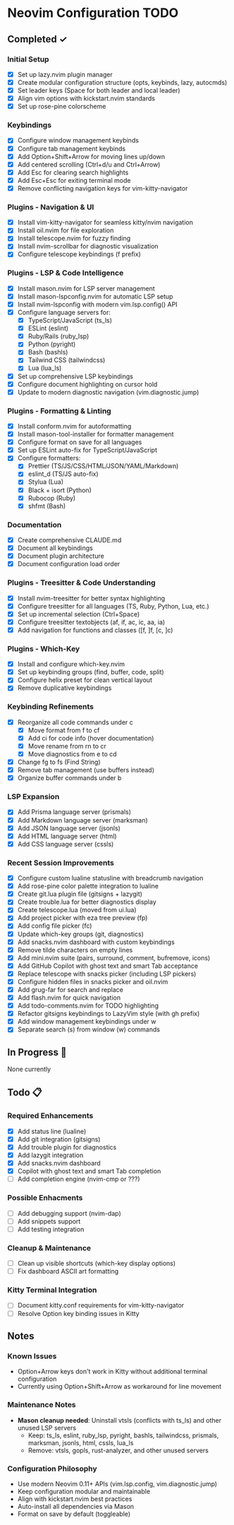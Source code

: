 # Neovim Configuration TODO

## Completed ✓

### Initial Setup

- [x] Set up lazy.nvim plugin manager
- [x] Create modular configuration structure (opts, keybinds, lazy, autocmds)
- [x] Set leader keys (Space for both leader and local leader)
- [x] Align vim options with kickstart.nvim standards
- [x] Set up rose-pine colorscheme

### Keybindings

- [x] Configure window management keybinds
- [x] Configure tab management keybinds
- [x] Add Option+Shift+Arrow for moving lines up/down
- [x] Add centered scrolling (Ctrl+d/u and Ctrl+Arrow)
- [x] Add Esc for clearing search highlights
- [x] Add Esc+Esc for exiting terminal mode
- [x] Remove conflicting navigation keys for vim-kitty-navigator

### Plugins - Navigation & UI

- [x] Install vim-kitty-navigator for seamless kitty/nvim navigation
- [x] Install oil.nvim for file exploration
- [x] Install telescope.nvim for fuzzy finding
- [x] Install nvim-scrollbar for diagnostic visualization
- [x] Configure telescope keybindings (<leader>f prefix)

### Plugins - LSP & Code Intelligence

- [x] Install mason.nvim for LSP server management
- [x] Install mason-lspconfig.nvim for automatic LSP setup
- [x] Install nvim-lspconfig with modern vim.lsp.config() API
- [x] Configure language servers for:
  - [x] TypeScript/JavaScript (ts_ls)
  - [x] ESLint (eslint)
  - [x] Ruby/Rails (ruby_lsp)
  - [x] Python (pyright)
  - [x] Bash (bashls)
  - [x] Tailwind CSS (tailwindcss)
  - [x] Lua (lua_ls)
- [x] Set up comprehensive LSP keybindings
- [x] Configure document highlighting on cursor hold
- [x] Update to modern diagnostic navigation (vim.diagnostic.jump)

### Plugins - Formatting & Linting

- [x] Install conform.nvim for autoformatting
- [x] Install mason-tool-installer for formatter management
- [x] Configure format on save for all languages
- [x] Set up ESLint auto-fix for TypeScript/JavaScript
- [x] Configure formatters:
  - [x] Prettier (TS/JS/CSS/HTML/JSON/YAML/Markdown)
  - [x] eslint_d (TS/JS auto-fix)
  - [x] Stylua (Lua)
  - [x] Black + isort (Python)
  - [x] Rubocop (Ruby)
  - [x] shfmt (Bash)

### Documentation

- [x] Create comprehensive CLAUDE.md
- [x] Document all keybindings
- [x] Document plugin architecture
- [x] Document configuration load order

### Plugins - Treesitter & Code Understanding

- [x] Install nvim-treesitter for better syntax highlighting
- [x] Configure treesitter for all languages (TS, Ruby, Python, Lua, etc.)
- [x] Set up incremental selection (Ctrl+Space)
- [x] Configure treesitter textobjects (af, if, ac, ic, aa, ia)
- [x] Add navigation for functions and classes ([f, ]f, [c, ]c)

### Plugins - Which-Key

- [x] Install and configure which-key.nvim
- [x] Set up keybinding groups (find, buffer, code, split)
- [x] Configure helix preset for clean vertical layout
- [x] Remove duplicative keybindings

### Keybinding Refinements

- [x] Reorganize all code commands under <leader>c
  - [x] Move format from <leader>f to <leader>cf
  - [x] Add <leader>ci for code info (hover documentation)
  - [x] Move rename from <leader>rn to <leader>cr
  - [x] Move diagnostics from <leader>e to <leader>cd
- [x] Change <leader>fg to <leader>fs (Find String)
- [x] Remove tab management (use buffers instead)
- [x] Organize buffer commands under <leader>b

### LSP Expansion

- [x] Add Prisma language server (prismals)
- [x] Add Markdown language server (marksman)
- [x] Add JSON language server (jsonls)
- [x] Add HTML language server (html)
- [x] Add CSS language server (cssls)

### Recent Session Improvements

- [x] Configure custom lualine statusline with breadcrumb navigation
- [x] Add rose-pine color palette integration to lualine
- [x] Create git.lua plugin file (gitsigns + lazygit)
- [x] Create trouble.lua for better diagnostics display
- [x] Create telescope.lua (moved from ui.lua)
- [x] Add project picker with eza tree preview (<leader>fp)
- [x] Add config file picker (<leader>fc)
- [x] Update which-key groups (git, diagnostics)
- [x] Add snacks.nvim dashboard with custom keybindings
- [x] Remove tilde characters on empty lines
- [x] Add mini.nvim suite (pairs, surround, comment, bufremove, icons)
- [x] Add GitHub Copilot with ghost text and smart Tab acceptance
- [x] Replace telescope with snacks picker (including LSP pickers)
- [x] Configure hidden files in snacks picker and oil.nvim
- [x] Add grug-far for search and replace
- [x] Add flash.nvim for quick navigation
- [x] Add todo-comments.nvim for TODO highlighting
- [x] Refactor gitsigns keybindings to LazyVim style (with <leader>gh prefix)
- [x] Add window management keybindings under <leader>w
- [x] Separate search (<leader>s) from window (<leader>w) commands

## In Progress 🚧

None currently

## Todo 📋

### Required Enhancements

- [x] Add status line (lualine)
- [x] Add git integration (gitsigns)
- [x] Add trouble plugin for diagnostics
- [x] Add lazygit integration
- [x] Add snacks.nvim dashboard
- [x] Copilot with ghost text and smart Tab completion
- [ ] Add completion engine (nvim-cmp or ???)

### Possible Enhacments

- [ ] Add debugging support (nvim-dap)
- [ ] Add snippets support
- [ ] Add testing integration

### Cleanup & Maintenance

- [ ] Clean up visible shortcuts (which-key display options)
- [ ] Fix dashboard ASCII art formatting

### Kitty Terminal Integration

- [ ] Document kitty.conf requirements for vim-kitty-navigator
- [ ] Resolve Option key binding issues in Kitty

## Notes

### Known Issues

- Option+Arrow keys don't work in Kitty without additional terminal configuration
- Currently using Option+Shift+Arrow as workaround for line movement

### Maintenance Notes

- **Mason cleanup needed**: Uninstall vtsls (conflicts with ts_ls) and other unused LSP servers
  - Keep: ts_ls, eslint, ruby_lsp, pyright, bashls, tailwindcss, prismals, marksman, jsonls, html, cssls, lua_ls
  - Remove: vtsls, gopls, rust-analyzer, and other unused servers

### Configuration Philosophy

- Use modern Neovim 0.11+ APIs (vim.lsp.config, vim.diagnostic.jump)
- Keep configuration modular and maintainable
- Align with kickstart.nvim best practices
- Auto-install all dependencies via Mason
- Format on save by default (toggleable)
